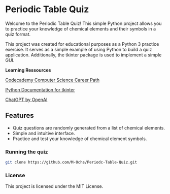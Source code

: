 # Periodic Table Quiz

Welcome to the Periodic Table Quiz! This simple Python project allows you to practice your knowledge of chemical elements and their symbols in a quiz format. 

This project was created for educational purposes as a Python 3 practice exercise. It serves as a simple example of using Python to build a quiz application. Additionally, the tkinter package is used to implement a simple GUI.

**Learning Ressources**

[Codecademy Computer Science Career Path](https://www.codecademy.com/learn/paths/computer-science)

[Python Documentation for tkinter](https://docs.python.org/3/library/tkinter.html)

[ChatGPT by OpenAI](https://chat.openai.com/)

## Features
- Quiz questions are randomly generated from a list of chemical elements.
- Simple and intuitive interface.
- Practice and test your knowledge of chemical element symbols.

### Running the quiz

```bash
git clone https://github.com/M-Ochs/Periodc-Table-Quiz.git
```

### License

This project is licensed under the MIT License. 